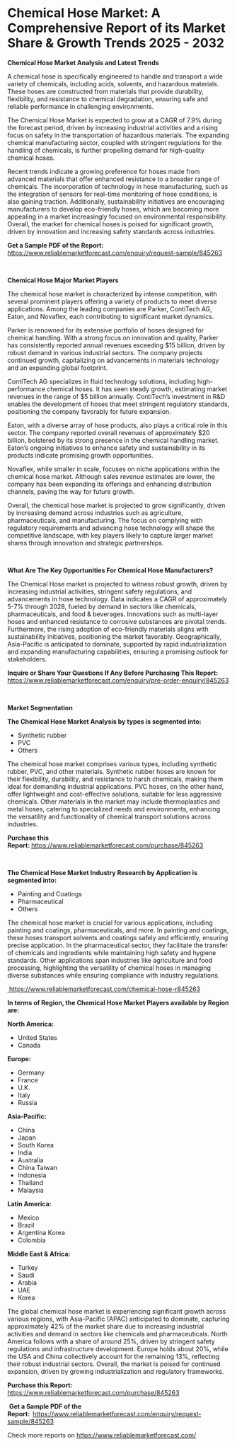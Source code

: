 <p><h1>Chemical Hose Market: A Comprehensive Report of its Market Share & Growth Trends 2025 - 2032</h1></p><p><strong>Chemical Hose Market Analysis and Latest Trends</strong></p>
<p><p>A chemical hose is specifically engineered to handle and transport a wide variety of chemicals, including acids, solvents, and hazardous materials. These hoses are constructed from materials that provide durability, flexibility, and resistance to chemical degradation, ensuring safe and reliable performance in challenging environments.</p><p>The Chemical Hose Market is expected to grow at a CAGR of 7.9% during the forecast period, driven by increasing industrial activities and a rising focus on safety in the transportation of hazardous materials. The expanding chemical manufacturing sector, coupled with stringent regulations for the handling of chemicals, is further propelling demand for high-quality chemical hoses.</p><p>Recent trends indicate a growing preference for hoses made from advanced materials that offer enhanced resistance to a broader range of chemicals. The incorporation of technology in hose manufacturing, such as the integration of sensors for real-time monitoring of hose conditions, is also gaining traction. Additionally, sustainability initiatives are encouraging manufacturers to develop eco-friendly hoses, which are becoming more appealing in a market increasingly focused on environmental responsibility. Overall, the market for chemical hoses is poised for significant growth, driven by innovation and increasing safety standards across industries.</p></p>
<p><strong>Get a Sample PDF of the Report:&nbsp;</strong> <a href="https://www.reliablemarketforecast.com/enquiry/request-sample/845263?utm_campaign=3357&utm_medium=2&utm_source=Github&utm_content=ia&utm_term=31032025&utm_id=chemical-hose">https://www.reliablemarketforecast.com/enquiry/request-sample/845263</a></p>
<p>&nbsp;</p>
<p><strong>Chemical Hose Major Market Players</strong></p>
<p><p>The chemical hose market is characterized by intense competition, with several prominent players offering a variety of products to meet diverse applications. Among the leading companies are Parker, ContiTech AG, Eaton, and Novaflex, each contributing to significant market dynamics.</p><p>Parker is renowned for its extensive portfolio of hoses designed for chemical handling. With a strong focus on innovation and quality, Parker has consistently reported annual revenues exceeding $15 billion, driven by robust demand in various industrial sectors. The company projects continued growth, capitalizing on advancements in materials technology and an expanding global footprint.</p><p>ContiTech AG specializes in fluid technology solutions, including high-performance chemical hoses. It has seen steady growth, estimating market revenues in the range of $5 billion annually. ContiTech’s investment in R&D enables the development of hoses that meet stringent regulatory standards, positioning the company favorably for future expansion.</p><p>Eaton, with a diverse array of hose products, also plays a critical role in this sector. The company reported overall revenues of approximately $20 billion, bolstered by its strong presence in the chemical handling market. Eaton’s ongoing initiatives to enhance safety and sustainability in its products indicate promising growth opportunities.</p><p>Novaflex, while smaller in scale, focuses on niche applications within the chemical hose market. Although sales revenue estimates are lower, the company has been expanding its offerings and enhancing distribution channels, paving the way for future growth.</p><p>Overall, the chemical hose market is projected to grow significantly, driven by increasing demand across industries such as agriculture, pharmaceuticals, and manufacturing. The focus on complying with regulatory requirements and advancing hose technology will shape the competitive landscape, with key players likely to capture larger market shares through innovation and strategic partnerships.</p></p>
<p>&nbsp;</p>
<p><strong>What Are The Key Opportunities For Chemical Hose Manufacturers?</strong></p>
<p><p>The Chemical Hose market is projected to witness robust growth, driven by increasing industrial activities, stringent safety regulations, and advancements in hose technology. Data indicates a CAGR of approximately 5-7% through 2028, fueled by demand in sectors like chemicals, pharmaceuticals, and food & beverages. Innovations such as multi-layer hoses and enhanced resistance to corrosive substances are pivotal trends. Furthermore, the rising adoption of eco-friendly materials aligns with sustainability initiatives, positioning the market favorably. Geographically, Asia-Pacific is anticipated to dominate, supported by rapid industrialization and expanding manufacturing capabilities, ensuring a promising outlook for stakeholders.</p></p>
<p><strong>Inquire or Share Your Questions If Any Before Purchasing This Report:</strong> <a href="https://www.reliablemarketforecast.com/enquiry/pre-order-enquiry/845263?utm_campaign=3357&utm_medium=2&utm_source=Github&utm_content=ia&utm_term=31032025&utm_id=chemical-hose">https://www.reliablemarketforecast.com/enquiry/pre-order-enquiry/845263</a></p>
<p>&nbsp;</p>
<p><strong>Market Segmentation</strong></p>
<p><strong>The Chemical Hose Market Analysis by types is segmented into:</strong></p>
<p><ul><li>Synthetic rubber</li><li>PVC</li><li>Others</li></ul></p>
<p><p>The chemical hose market comprises various types, including synthetic rubber, PVC, and other materials. Synthetic rubber hoses are known for their flexibility, durability, and resistance to harsh chemicals, making them ideal for demanding industrial applications. PVC hoses, on the other hand, offer lightweight and cost-effective solutions, suitable for less aggressive chemicals. Other materials in the market may include thermoplastics and metal hoses, catering to specialized needs and environments, enhancing the versatility and functionality of chemical transport solutions across industries.</p></p>
<p><strong>Purchase this Report:&nbsp;</strong><a href="https://www.reliablemarketforecast.com/purchase/845263?utm_campaign=3357&utm_medium=2&utm_source=Github&utm_content=ia&utm_term=31032025&utm_id=chemical-hose">https://www.reliablemarketforecast.com/purchase/845263</a></p>
<p>&nbsp;</p>
<p><strong>The Chemical Hose Market Industry Research by Application is segmented into:</strong></p>
<p><ul><li>Painting and Coatings</li><li>Pharmaceutical</li><li>Others</li></ul></p>
<p><p>The chemical hose market is crucial for various applications, including painting and coatings, pharmaceuticals, and more. In painting and coatings, these hoses transport solvents and coatings safely and efficiently, ensuring precise application. In the pharmaceutical sector, they facilitate the transfer of chemicals and ingredients while maintaining high safety and hygiene standards. Other applications span industries like agriculture and food processing, highlighting the versatility of chemical hoses in managing diverse substances while ensuring compliance with industry regulations.</p></p>
<p><a href="https://www.reliablemarketforecast.com/chemical-hose-r845263?utm_campaign=3357&utm_medium=2&utm_source=Github&utm_content=ia&utm_term=31032025&utm_id=chemical-hose">&nbsp;https://www.reliablemarketforecast.com/chemical-hose-r845263</a></p>
<p><strong>In terms of Region, the Chemical Hose Market Players available by Region are:</strong></p>
<p>
    <p> <strong> North America: </strong>
        <ul>
            <li>United States</li>
            <li>Canada</li>
        </ul>
        </p> 
    <p> <strong> Europe: </strong>
        <ul>
            <li>Germany</li>
            <li>France</li>
            <li>U.K.</li>
            <li>Italy</li>
            <li>Russia</li>
        </ul>
        </p> 
    <p> <strong> Asia-Pacific: </strong>
        <ul>
            <li>China</li>
            <li>Japan</li>
            <li>South Korea</li>
            <li>India</li>
            <li>Australia</li>
            <li>China Taiwan</li>
            <li>Indonesia</li>
            <li>Thailand</li>
            <li>Malaysia</li>
        </ul>
        </p> 
    <p> <strong> Latin America: </strong>
        <ul>
            <li>Mexico</li>
            <li>Brazil</li>
            <li>Argentina Korea</li>
            <li>Colombia</li>
        </ul>
        </p> 
    <p> <strong> Middle East & Africa: </strong>
        <ul>
            <li>Turkey</li>
            <li>Saudi</li>
            <li>Arabia</li>
            <li>UAE</li>
            <li>Korea</li>
        </ul>
    </p>
    </p>
<p><p>The global chemical hose market is experiencing significant growth across various regions, with Asia-Pacific (APAC) anticipated to dominate, capturing approximately 42% of the market share due to increasing industrial activities and demand in sectors like chemicals and pharmaceuticals. North America follows with a share of around 25%, driven by stringent safety regulations and infrastructure development. Europe holds about 20%, while the USA and China collectively account for the remaining 13%, reflecting their robust industrial sectors. Overall, the market is poised for continued expansion, driven by growing industrialization and regulatory frameworks.</p></p>
<p><strong>Purchase this Report: </strong><a href="https://www.reliablemarketforecast.com/purchase/845263?utm_campaign=3357&utm_medium=2&utm_source=Github&utm_content=ia&utm_term=31032025&utm_id=chemical-hose">https://www.reliablemarketforecast.com/purchase/845263</a></p>
<p>&nbsp;<strong>Get a Sample PDF of the Report:&nbsp;&nbsp;</strong><a href="https://www.reliablemarketforecast.com/enquiry/request-sample/845263?utm_campaign=3357&utm_medium=2&utm_source=Github&utm_content=ia&utm_term=31032025&utm_id=chemical-hose">https://www.reliablemarketforecast.com/enquiry/request-sample/845263</a></p>
<p><strong></strong></p>
<p>Check more reports on <a href="https://www.reliablemarketforecast.com/?utm_campaign=3357&utm_medium=2&utm_source=Github&utm_content=ia&utm_term=31032025&utm_id=chemical-hose">https://www.reliablemarketforecast.com/</a></p>